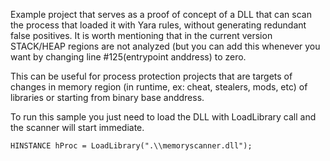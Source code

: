 Example project that serves as a proof of concept of a DLL that can scan the process that loaded it with Yara rules, without generating redundant false positives. It is worth mentioning that in the current version STACK/HEAP regions are not analyzed (but you can add this whenever you want by changing line #125(entrypoint anddress) to zero.

This can be useful for process protection projects that are targets of changes in memory region (in runtime, ex: cheat, stealers, mods, etc) of libraries or starting from binary base anddress.

To run this sample you just need to load the DLL with LoadLibrary call and the scanner will start immediate. 
```
HINSTANCE hProc = LoadLibrary(".\\memoryscanner.dll");
```

